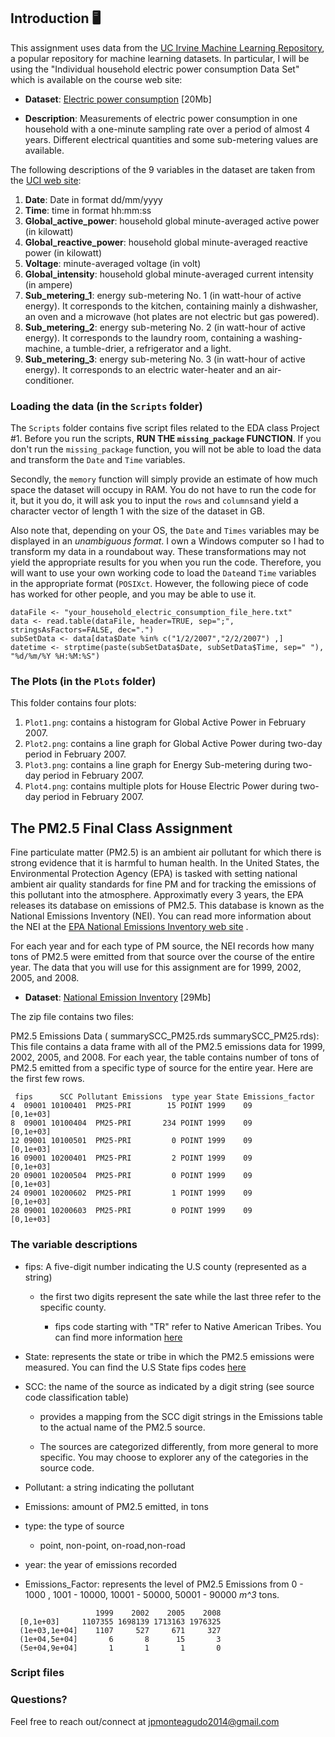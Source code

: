 ## Introduction :desktop_computer:

This assignment uses data from
the <a href="http://archive.ics.uci.edu/ml/">UC Irvine Machine
Learning Repository</a>, a popular repository for machine learning
datasets. In particular, I will be using the "Individual household
electric power consumption Data Set" which is available on
the course web site:


* <b>Dataset</b>: <a href="https://d396qusza40orc.cloudfront.net/exdata%2Fdata%2Fhousehold_power_consumption.zip">Electric power consumption</a> [20Mb]

* <b>Description</b>: Measurements of electric power consumption in
one household with a one-minute sampling rate over a period of almost
4 years. Different electrical quantities and some sub-metering values
are available.


The following descriptions of the 9 variables in the dataset are taken
from
the <a href="https://archive.ics.uci.edu/ml/datasets/Individual+household+electric+power+consumption">UCI
web site</a>:

<ol>
<li><b>Date</b>: Date in format dd/mm/yyyy </li>
<li><b>Time</b>: time in format hh:mm:ss </li>
<li><b>Global_active_power</b>: household global minute-averaged active power (in kilowatt) </li>
<li><b>Global_reactive_power</b>: household global minute-averaged reactive power (in kilowatt) </li>
<li><b>Voltage</b>: minute-averaged voltage (in volt) </li>
<li><b>Global_intensity</b>: household global minute-averaged current intensity (in ampere) </li>
<li><b>Sub_metering_1</b>: energy sub-metering No. 1 (in watt-hour of active energy). It corresponds to the kitchen, containing mainly a dishwasher, an oven and a microwave (hot plates are not electric but gas powered). </li>
<li><b>Sub_metering_2</b>: energy sub-metering No. 2 (in watt-hour of active energy). It corresponds to the laundry room, containing a washing-machine, a tumble-drier, a refrigerator and a light. </li>
<li><b>Sub_metering_3</b>: energy sub-metering No. 3 (in watt-hour of active energy). It corresponds to an electric water-heater and an air-conditioner.</li>
</ol>

### Loading the data (in the `Scripts` folder)  

The `Scripts` folder contains five script files related to the EDA class Project #1. Before you run the scripts, **RUN THE `missing_package` FUNCTION**. If you don't run the `missing_package` function, you will not be able to load the data and transform the `Date` and `Time` variables. 

Secondly, the `memory` function will simply provide an estimate of how much space the dataset will occupy in RAM. You do not have to run the code for it, but it you do, it will ask you to input the `rows` and `columns`and yield a character vector of length 1 with the size of the dataset in GB. 

Also note that, depending on your OS, the `Date` and `Times` variables may be displayed in an *unambiguous format*. I own a Windows computer so I had to transform my data in a roundabout way. These transformations may not yield the appropriate results for you when you run the code. Therefore, you will want to use your own working code to load the `Date`and `Time` variables in the appropriate format (`POSIXct`. However, the following piece of code has worked for other people, and you may be able to use it.   

```{r eval=FALSE}
dataFile <- "your_household_electric_consumption_file_here.txt"
data <- read.table(dataFile, header=TRUE, sep=";", stringsAsFactors=FALSE, dec=".")
subSetData <- data[data$Date %in% c("1/2/2007","2/2/2007") ,]
datetime <- strptime(paste(subSetData$Date, subSetData$Time, sep=" "), "%d/%m/%Y %H:%M:%S")
```



### The Plots (in the `Plots` folder)  


This folder contains four plots:  

1. `Plot1.png`: contains a histogram for Global Active Power in February 2007.  
2. `Plot2.png`: contains a line graph for Global Active Power during two-day period in February 2007.  
3. `Plot3.png`: contains a line graph for Energy Sub-metering during two-day period in February 2007.  
4. `Plot4.png`: contains multiple plots for House Electric Power during two-day period in February 2007.  


## The PM2.5 Final Class Assignment  

Fine particulate matter (PM2.5) is an ambient air pollutant for which there is strong evidence that it is harmful to human health. In the United States, the Environmental Protection Agency (EPA) is tasked with setting national ambient air quality standards for fine PM and for tracking the emissions of this pollutant into the atmosphere. Approximatly every 3 years, the EPA releases its database on emissions of PM2.5. This database is known as the National Emissions Inventory (NEI). You can read more information about the NEI at the 
[EPA National Emissions Inventory web site](http://www.epa.gov/ttn/chief/eiinformation.html)
.

For each year and for each type of PM source, the NEI records how many tons of PM2.5 were emitted from that source over the course of the entire year. The data that you will use for this assignment are for 1999, 2002, 2005, and 2008.


* <b>Dataset</b>: <a
href="https://d396qusza40orc.cloudfront.net/exdata%2Fdata%2FNEI_data.zip">National Emission Inventory</a> [29Mb]

The zip file contains two files:

PM2.5 Emissions Data (
summarySCC_PM25.rds
summarySCC_PM25.rds): This file contains a data frame with all of the PM2.5 emissions data for 1999, 2002, 2005, and 2008. For each year, the table contains number of tons of PM2.5 emitted from a specific type of source for the entire year. Here are the first few rows.

```
 fips      SCC Pollutant Emissions  type year State Emissions_factor
4  09001 10100401  PM25-PRI        15 POINT 1999    09        [0,1e+03]
8  09001 10100404  PM25-PRI       234 POINT 1999    09        [0,1e+03]
12 09001 10100501  PM25-PRI         0 POINT 1999    09        [0,1e+03]
16 09001 10200401  PM25-PRI         2 POINT 1999    09        [0,1e+03]
20 09001 10200504  PM25-PRI         0 POINT 1999    09        [0,1e+03]
24 09001 10200602  PM25-PRI         1 POINT 1999    09        [0,1e+03]
28 09001 10200603  PM25-PRI         0 POINT 1999    09        [0,1e+03]
```


### The variable descriptions

- fips: A five-digit number indicating the U.S county (represented as a string)   

  - the first two digits represent the sate while the last three refer to the specific county.  
  
    - fips code starting with "TR" refer to Native American Tribes. You can find more information [here](https://gaftp.epa.gov/air/nei/2008/data_summaries/nei_2008_v3_tribal_tier1.xls)   
    
    
    
- State: represents the state or tribe in which the PM2.5 emissions were measured. You can find the U.S State fips codes [here](https://transition.fcc.gov/oet/info/maps/census/fips/fips.txt)  


- SCC: the name of the source as indicated by a digit string (see source code classification table)  

  - provides a mapping from the SCC digit strings in the Emissions table to the actual name of the PM2.5 source.  
  
  - The sources are categorized differently, from more general to more specific. You may choose to explorer any of the categories in the source code. 
  
- Pollutant: a string indicating the pollutant  

- Emissions: amount of PM2.5 emitted, in tons 


- type: the type of source  

  - point, non-point, on-road,non-road  
  
  
- year: the year of emissions recorded    


- Emissions_Factor: represents the level of PM2.5 Emissions from 0 - 1000 , 1001 - 10000, 10001 - 50000, 50001 - 90000 *m^3* tons.

```              
                   1999    2002    2005    2008
  [0,1e+03]     1107355 1698139 1713163 1976325
  (1e+03,1e+04]    1107     527     671     327
  (1e+04,5e+04]       6       8      15       3
  (5e+04,9e+04]       1       1       1       0
```
 
 

### Script files



### Questions?

Feel free to reach out/connect at jpmonteagudo2014@gmail.com




